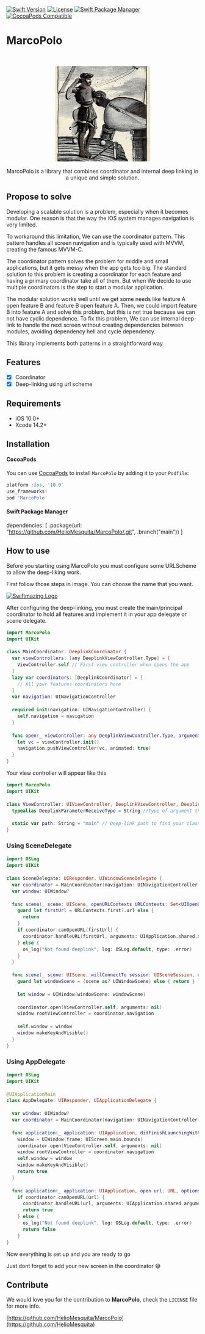 [![Swift Version][swift-image]][swift-url]
[![License][license-image]][license-url]
[![Swift Package Manager](https://img.shields.io/badge/Swift_Package_Manager-compatible-orange?style=flat-square)](https://img.shields.io/badge/Swift_Package_Manager-compatible-orange?style=flat-square)
[![CocoaPods Compatible](https://img.shields.io/badge/Cocoapods-compatible-orange?style=flat-square)](https://img.shields.io/badge/Cocoapods-compatible-orange?style=flat-square)  

# MarcoPolo
<br />
<p align="center">
  <a href="https://github.com/HelioMesquita/MarcoPolo/blob/main/images/marcopolo.png">
  <img src="https://github.com/HelioMesquita/MarcoPolo/blob/main/images/marcopolo.png?raw=true" alt="Swiftmazing Logo" width="250" height="250">
  </a>
  <p align="center">
    MarcoPolo is a library that combines coordinator and internal deep linking in a unique and simple solution.
  </p>
</p>

## Propose to solve

Developing a scalable solution is a problem, especially when it becomes modular. One reason is that the way the iOS system manages navigation is very limited.

To workaround this limitation, We can use the coordinator pattern. This pattern handles all screen navigation and is typically used with MVVM, creating the famous MVVM-C. 

The coordinator pattern solves the problem for middle and small applications, but it gets messy when the app gets too big. The standard solution to this problem is creating a coordinator for each feature and having a primary coordinator take all of them. But when We decide to use multiple coordinators is the step to start a modular application. 

The modular solution works well until we get some needs like feature A open feature B and feature B open feature A. Then, we could import feature B into feature A and solve this problem, but this is not true because we can not have cyclic dependence. To fix this problem, We can use internal deep-link to handle the next screen without creating dependencies between modules, avoiding dependency hell and cycle dependency.

This library implements both patterns in a straightforward way 

## Features

- [x] Coordinator
- [x] Deep-linking using url scheme

## Requirements

- iOS 10.0+
- Xcode 14.2+

## Installation

#### CocoaPods
You can use [CocoaPods](http://cocoapods.org/) to install `MarcoPolo` by adding it to your `Podfile`:

```ruby
platform :ios, '10.0'
use_frameworks!
pod 'MarcoPolo'
```

#### Swift Package Manager
dependencies: [
    .package(url: "https://github.com/HelioMesquita/MarcoPolo/.git", .branch("main"))
]

## How to use

Before you starting using MarcoPolo you must configure some URLScheme to allow the deep-liking work.

First follow those steps in image. You can choose the name that you want.

<a href="https://miro.medium.com/v2/resize:fit:4800/format:webp/1*2wMikUaE4EEZFr3MABGaiQ.png">
  <img src="https://miro.medium.com/v2/resize:fit:4800/format:webp/1*2wMikUaE4EEZFr3MABGaiQ.png" alt="Swiftmazing Logo">
  </a>

After configuring the deep-linking, you must create the main/principal coordinator to hold all features and implement it in your app delegate or scene delegate.

```swift
import MarcoPolo
import UIKit

class MainCoordinator: DeeplinkCoordinator {
  var viewControllers: [any DeeplinkViewController.Type] = [
    ViewController.self // First view controller when opens the app
  ]
  lazy var coordinators: [DeeplinkCoordinator] = [
    // All your features coordinators here
  ]
  var navigation: UINavigationController

  required init(navigation: UINavigationController) {
    self.navigation = navigation
  }

  func open(_ viewController: any DeeplinkViewController.Type, arguments: Any?) {
    let vc = viewController.init()
    navigation.pushViewController(vc, animated: true)
  }
}
```

Your view controller will appear like this

```swift
import MarcoPolo
import UIKit

class ViewController: UIViewController, DeeplinkViewController, DeeplinkOpener {
  typealias DeeplinkParameterReceiveType = String //Type of argument that deep-link will add in your class

  static var path: String = "main" // Deep-link path to find your class
}
```

### Using SceneDelegate

```swift
import OSLog
import UIKit

class SceneDelegate: UIResponder, UIWindowSceneDelegate {
  var coordinator = MainCoordinator(navigation: UINavigationController())
  var window: UIWindow?

  func scene(_ scene: UIScene, openURLContexts URLContexts: Set<UIOpenURLContext>) {
    guard let firstUrl = URLContexts.first?.url else {
      return
    }
    if coordinator.canOpenURL(firstUrl) {
      coordinator.handleURL(firstUrl, arguments: UIApplication.shared.arguments)
    } else {
      os_log("Not found deeplink", log: OSLog.default, type: .error)
    }
  }

  func scene(_ scene: UIScene, willConnectTo session: UISceneSession, options connectionOptions: UIScene.ConnectionOptions) {
    guard let windowScene = (scene as? UIWindowScene) else { return }

    let window = UIWindow(windowScene: windowScene)

    coordinator.open(ViewController.self, arguments: nil)
    window.rootViewController = coordinator.navigation

    self.window = window
    window.makeKeyAndVisible()
  }
}
```

### Using AppDelegate

```swift
import OSLog
import UIKit

@UIApplicationMain
class AppDelegate: UIResponder, UIApplicationDelegate {

  var window: UIWindow?
  var coordinator = MainCoordinator(navigation: UINavigationController())
  
  func application(_ application: UIApplication, didFinishLaunchingWithOptions launchOptions: [UIApplicationLaunchOptionsKey: Any]?) -> Bool {
    window = UIWindow(frame: UIScreen.main.bounds)
    coordinator.open(ViewController.self, arguments: nil)
    window.rootViewController = coordinator.navigation
    self.window = window
    window.makeKeyAndVisible()
    return true
  }

  func application(_ application: UIApplication, open url: URL, options: [UIApplicationOpenURLOptionsKey : Any] = [:]) -> Bool {
    if coordinator.canOpenURL(url) {
      coordinator.handleURL(url, arguments: UIApplication.shared.arguments)
      return true
    } else {
      os_log("Not found deeplink", log: OSLog.default, type: .error)
      return false
    }
}
```

Now everything is set up and you are ready to go

Just dont forget to add your new screen in the coordinator 😅

## Contribute

We would love you for the contribution to **MarcoPolo**, check the ``LICENSE`` file for more info.

[https://github.com/HelioMesquita/MarcoPolo](https://github.com/HelioMesquita)

[swift-image]:https://img.shields.io/badge/swift-5.X-orange.svg
[swift-url]: https://swift.org/
[license-image]: https://img.shields.io/badge/License-MIT-blue.svg
[license-url]: LICENSE